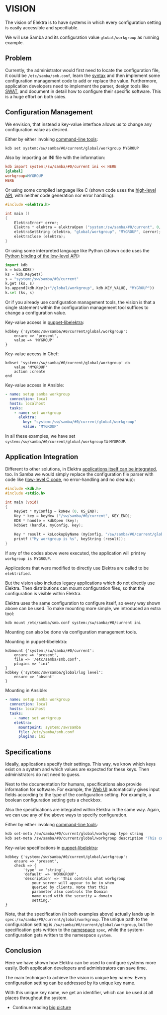 # VISION

The vision of Elektra is to have systems in which every configuration
setting is easily accessible and specifiable.

We will use Samba and its configuration value `global/workgroup` as
running example.

## Problem

Currently, the administrator would first need to
locate the configuration file, it
could be `/etc/samba/smb.conf`, learn the
[syntax](https://www.samba.org/samba/docs/current/man-html/smb.conf.5.html)
and then implement some configuration management code to add or replace
the value. Furthermore, application developers need to implement
the parser, design tools like [SWAT](https://www.samba.org/samba/docs/old/Samba3-HOWTO/SWAT.html),
and document in detail how to configure their specific software.
This is a huge effort on both sides.

## Configuration Management

We envision, that instead a key-value interface
allows us to change any configuration value
as desired.

Either by either invoking [command-line tools](/doc/help/kdb.md):

```sh
kdb set system:/sw/samba/#0/current/global/workgroup MYGROUP
```

Also by importing an INI file with the information:

```ini
kdb import system:/sw/samba/#0/current ini << HERE
[global]
workgroup=MYGROUP
HERE
```

Or using some compiled language like C
(shown code uses the [high-level API](/src/libs/highlevel),
with neither code generation nor error handling):

```c
#include <elektra.h>

int main ()
{
	ElektraError* error;
	Elektra * elektra = elektraOpen ("system:/sw/samba/#0/current", 0, &error);
	elektraSetString (elektra, "global/workgroup", "MYGROUP", &error);
	elektraClose (elektra);
}
```

Or using some interpreted language like Python
(shown code uses the [Python binding of the low-level API](/doc/tutorials/python-kdb.md)):

```python
import kdb
k = kdb.KDB()
ks = kdb.KeySet()
s = "system:/sw/samba/#0/current"
k.get (ks, s)
ks.append(kdb.Key(s+"/global/workgroup", kdb.KEY_VALUE, "MYGROUP"))
k.set (ks, s)
```

Or if you already use configuration management tools, the vision is that
a single statement within the configuration management tool suffices to
change a configuration value.

Key-value access in [puppet-libelektra](https://puppet.libelektra.org):

```
kdbkey {'system:/sw/samba/#0/current/global/workgroup':
	ensure => 'present',
	value => 'MYGROUP'
}
```

Key-value access in Chef:

```
kdbset 'system:/sw/samba/#0/current/global/workgroup' do
	value 'MYGROUP'
	action :create
end
```

Key-value access in Ansible:

```yaml
- name: setup samba workgroup
  connection: local
  hosts: localhost
  tasks:
    - name: set workgroup
      elektra:
        key: "system:/sw/samba/#0/current/global/workgroup"
        value: "MYGROUP"
```

In all these examples, we have set
`system:/sw/samba/#0/current/global/workgroup` to `MYGROUP`.

## Application Integration

Different to other solutions, in Elektra
[applications itself can be integrated](/doc/tutorials/application-integration.md),
too.
In Samba we would simply replace the configuration file parser
with code like ([low-level C code](https://doc.libelektra.org/api/latest/html/group__key.html),
no error-handling and no cleanup):

```c
#include <kdb.h>
#include <stdio.h>

int main (void)
{
	KeySet * myConfig = ksNew (0, KS_END);
	Key * key = keyNew ("/sw/samba/#0/current", KEY_END);
	KDB * handle = kdbOpen (key);
	kdbGet (handle, myConfig, key);

	Key * result = ksLookupByName (myConfig, "/sw/samba/#0/current/global/workgroup", 0);
	printf ("My workgroup is %s", keyString (result));
}

```

If any of the codes above were executed, the
application will print `My workgroup is MYGROUP`.

Applications that were modified to directly use Elektra
are called to be `elektrified`.

But the vision also includes legacy applications which do
not directly use Elektra. Then distributions can mount
configuration files, so that the configuration is
visible within Elektra.

Elektra uses the same configuration to configure itself, so every way
shown above can be used. To make mounting more simple, we introduced an
extra tool:

```sh
kdb mount /etc/samba/smb.conf system:/sw/samba/#0/current ini
```

Mounting can also be done via configuration management
tools.

Mounting in puppet-libelektra:

```
kdbmount {'system:/sw/samba/#0/current':
	ensure => 'present',
	file => '/etc/samba/smb.conf',
	plugins => 'ini'
}
kdbkey {'system:/sw/samba/global/log level':
	ensure => 'absent'
}
```

Mounting in Ansible:

```yaml
- name: setup samba workgroup
  connection: local
  hosts: localhost
  tasks:
    - name: set workgroup
    elektra:
      mountpoint: system:/sw/samba
      file: /etc/samba/smb.conf
      plugins: ini
```

## Specifications

Ideally, applications specify their settings.
This way, we know which keys exist on a system and
which values are expected for these keys.
Then administrators do not need to guess.

Next to the documentation for humans, specifications
also provide information for software.
For example, the [Web UI](/src/tools/webui) automatically
gives input fields according to the type of
the configuration setting. For example, a boolean
configuration setting gets a checkbox.

Also the specifications are integrated within
Elektra in the same way. Again, we can use any
of the above ways to specify configuration.

Either by either invoking [command-line tools](/doc/help/kdb.md):

```sh
kdb set-meta /sw/samba/#0/current/global/workgroup type string
kdb set-meta /sw/samba/#0/current/global/workgroup description "This controls what workgroup your server will appear to be in when queried by clients. Note that this parameter also controls the Domain name used with the security = domain setting."
```

Key-value specifications in [puppet-libelektra](https://puppet.libelektra.org):

```
kdbkey {'system:/sw/samba/#0/current/global/workgroup':
	ensure => 'present',
	check => {
		'type' => 'string',
		'default' => 'WORKGROUP',
		'description' => 'This controls what workgroup
			your server will appear to be in when
			queried by clients. Note that this
			parameter also controls the Domain
			name used with the security = domain
			setting.'
}
```

Note, that the specification (in both examples above) actually lands up in
`spec:/sw/samba/#0/current/global/workgroup`. The unique path to the
configuration setting is `/sw/samba/#0/current/global/workgroup`, but
the specification gets written to the [namespace](/doc/tutorials/namespaces.md)
`spec`, while the system-configuration gets written to the namespace `system`.

## Conclusion

Here we have shown how Elektra can be used
to configure systems more easily.
Both application developers and administrators
can save time.

The main technique to achieve the vision is
unique key names: Every configuration setting
can be addressed by its unique key name.

With this unique key name, we get an identifier,
which can be used at all places throughout the
system.

- Continue reading [big picture](BIGPICTURE.md)
